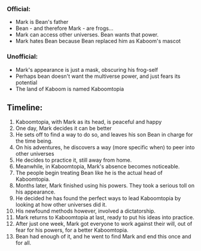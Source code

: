 ### Official:

- Mark is Bean's father
- Bean - and therefore Mark - are frogs...
- Mark can access other universes. Bean wants that power.
- Mark hates Bean because Bean replaced him as Kaboom's mascot

### Unofficial:

- Mark's appearance is just a mask, obscuring his frog-self
- Perhaps bean doesn't want the multiverse power, and just fears its potential
- The land of Kaboom is named Kaboomtopia

## Timeline:

1. Kaboomtopia, with Mark as its head, is peaceful and happy
2. One day, Mark decides it can be better
3. He sets off to find a way to do so, and leaves his son Bean in charge for the time being.
4. On his adventures, he discovers a way (more specific when) to peer into other universes
5. He decides to practice it, still away from home.
6. Meanwhile, in Kaboomtopia, Mark's absence becomes noticeable.
7. The people begin treating Bean like he is the actual head of Kaboomtopia.
8. Months later, Mark finished using his powers. They took a serious toll on his appearance.
9. He decided he has found the perfect ways to lead Kaboomtopia by looking at how other universes did it. 
10. His newfound methods however, involved a dictatorship.
11. Mark returns to Kaboomtopia at last, ready to put his ideas into practice.
12. After just one week, Mark got everyone to work against their will, out of fear for his powers, for a better Kaboomtopia.
13. Bean had enough of it, and he went to find Mark and end this once and for all.
